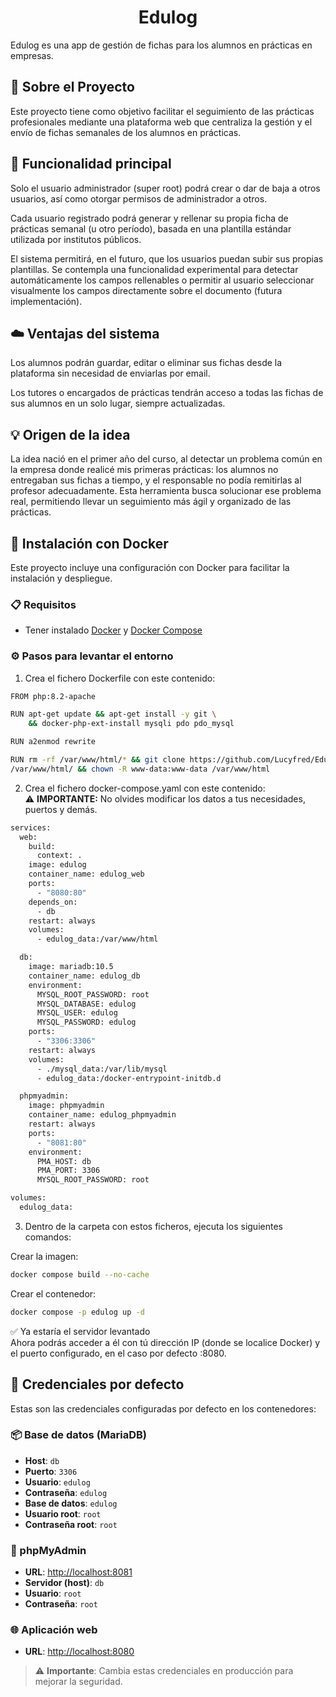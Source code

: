 <h1 align="center">Edulog</h1>

<p>
  Edulog es una app de gestión de fichas para los alumnos en prácticas en empresas.
</p>

## 🚀 Sobre el Proyecto

Este proyecto tiene como objetivo facilitar el seguimiento de las prácticas profesionales mediante una plataforma web que centraliza la gestión y el envío de fichas semanales de los alumnos en prácticas.
<br>

## 🎯 Funcionalidad principal
Solo el usuario administrador (super root) podrá crear o dar de baja a otros usuarios, así como otorgar permisos de administrador a otros.

Cada usuario registrado podrá generar y rellenar su propia ficha de prácticas semanal (u otro período), basada en una plantilla estándar utilizada por institutos públicos.

El sistema permitirá, en el futuro, que los usuarios puedan subir sus propias plantillas. Se contempla una funcionalidad experimental para detectar automáticamente los campos rellenables o permitir al usuario seleccionar visualmente los campos directamente sobre el documento (futura implementación).
<br>
## ☁️ Ventajas del sistema
Los alumnos podrán guardar, editar o eliminar sus fichas desde la plataforma sin necesidad de enviarlas por email.

Los tutores o encargados de prácticas tendrán acceso a todas las fichas de sus alumnos en un solo lugar, siempre actualizadas.
<br>

## 💡 Origen de la idea
La idea nació en el primer año del curso, al detectar un problema común en la empresa donde realicé mis primeras prácticas: los alumnos no entregaban sus fichas a tiempo, y el responsable no podía remitirlas al profesor adecuadamente. Esta herramienta busca solucionar ese problema real, permitiendo llevar un seguimiento más ágil y organizado de las prácticas.

## 🐳 Instalación con Docker

Este proyecto incluye una configuración con Docker para facilitar la instalación y despliegue.

### 📋 Requisitos

- Tener instalado [Docker](https://www.docker.com/) y [Docker Compose](https://docs.docker.com/compose/)

### ⚙️ Pasos para levantar el entorno

1. Crea el fichero Dockerfile con este contenido:

```bash
FROM php:8.2-apache

RUN apt-get update && apt-get install -y git \
    && docker-php-ext-install mysqli pdo pdo_mysql

RUN a2enmod rewrite

RUN rm -rf /var/www/html/* && git clone https://github.com/Lucyfred/Edulog.git \
/var/www/html/ && chown -R www-data:www-data /var/www/html
```

2. Crea el fichero docker-compose.yaml con este contenido:<br>
⚠️ **IMPORTANTE:** No olvides modificar los datos a tus necesidades, puertos y demás.

```bash
services:
  web:
    build: 
      context: .
    image: edulog
    container_name: edulog_web
    ports:
      - "8080:80"
    depends_on:
      - db
    restart: always
    volumes:
      - edulog_data:/var/www/html

  db:
    image: mariadb:10.5
    container_name: edulog_db
    environment:
      MYSQL_ROOT_PASSWORD: root
      MYSQL_DATABASE: edulog
      MYSQL_USER: edulog
      MYSQL_PASSWORD: edulog
    ports:
      - "3306:3306"
    restart: always
    volumes:
      - ./mysql_data:/var/lib/mysql
      - edulog_data:/docker-entrypoint-initdb.d

  phpmyadmin:
    image: phpmyadmin
    container_name: edulog_phpmyadmin
    restart: always
    ports:
      - "8081:80"
    environment:
      PMA_HOST: db
      PMA_PORT: 3306
      MYSQL_ROOT_PASSWORD: root

volumes:
  edulog_data:
```

3. Dentro de la carpeta con estos ficheros, ejecuta los siguientes comandos:

Crear la imagen:
```bash
docker compose build --no-cache
```

Crear el contenedor:
```bash
docker compose -p edulog up -d
```

✅ Ya estaría el servidor levantado<br>
Ahora podrás acceder a él con tú dirección IP (donde se localice Docker) y el puerto configurado, en el caso por defecto :8080.

## 🔐 Credenciales por defecto

Estas son las credenciales configuradas por defecto en los contenedores:

### 📦 Base de datos (MariaDB)
- **Host**: `db`
- **Puerto**: `3306`
- **Usuario**: `edulog`
- **Contraseña**: `edulog`
- **Base de datos**: `edulog`
- **Usuario root**: `root`
- **Contraseña root**: `root`

### 🧭 phpMyAdmin
- **URL**: [http://localhost:8081](http://localhost:8081)
- **Servidor (host)**: `db`
- **Usuario**: `root`
- **Contraseña**: `root`

### 🌐 Aplicación web
- **URL**: [http://localhost:8080](http://localhost:8080)

> ⚠️ **Importante**: Cambia estas credenciales en producción para mejorar la seguridad.

